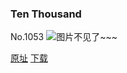 ### Ten Thousand
No.1053
![图片不见了~~~](https://imgs.xkcd.com/comics/ten_thousand.png)

[原址](https://xkcd.com//1053) [下载](https://imgs.xkcd.com/comics/ten_thousand.png)

